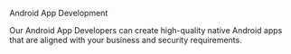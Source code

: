 Android App Development

Our Android App Developers can create high-quality native Android apps that are aligned with your business and security requirements.
